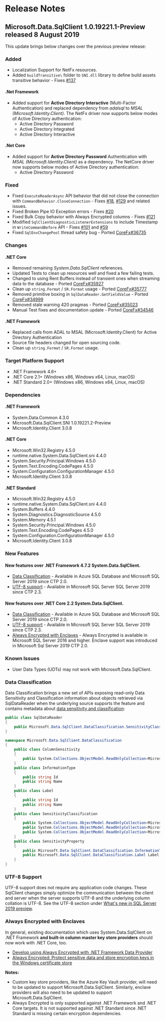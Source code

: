 # Release Notes

## Microsoft.Data.SqlClient 1.0.19221.1-Preview released 8 August 2019

This update brings below changes over the previous preview release:

### Added
* Localization Support for NetFx resources.
* Added `buildTransitive\` folder to `SNI.dll` library to define build assets transitive behavior - Fixes [#137](https://github.com/dotnet/SqlClient/issues/137)

#### .Net Framework
* Added support for **Active Directory Interactive** (Multi-Factor Authentication) and replaced dependency from _adalsql_ to _MSAL (Microsoft.Identity.Client)_. The NetFx driver now supports below modes of Active Directory authentication:
  - Active Directory Password
  - Active Directory Integrated
  - Active Directory Interactive

#### .Net Core
* Added support for **Active Directory Password** Authentication with _MSAL (Microsoft.Identity.Client)_ as a dependency. The NetCore driver now supports below modes of Active Directory authentication:
  - Active Directory Password

### Fixed
* Fixed `ExecuteReaderAsync` API behavior that did not close the connection with `CommandBehavior.CloseConnection` - Fixes [#18](https://github.com/dotnet/SqlClient/issues/18), [#129](https://github.com/dotnet/SqlClient/issues/129) and related issues.
* Fixed Broken Pipe IO Exception errors - Fixes [#20](https://github.com/dotnet/SqlClient/issues/20)
* Fixed Bulk Copy behavior with Always Encrypted columns - Fixes [#121](https://github.com/dotnet/SqlClient/issues/121)
* Modified `SqlClientDiagnosticListenerExtensions` to include Timestamp in `WriteCommandBefore` API - Fixes [#101](https://github.com/dotnet/SqlClient/issues/101) and [#59](https://github.com/dotnet/SqlClient/issues/59)
* Fixed `SqlEnvChangePool` thread safety bug - Ported [CoreFx#36735](https://github.com/dotnet/corefx/pull/36735)

### Changes
#### .NET Core
* Removed remaining _System.Data.SqlClient_ references.
* Updated Tests to clean up resources well and fixed a few failing tests.
* Changed to using Rent Buffers instead of transient ones when streaming data to the database - Ported [CoreFx#35927](https://github.com/dotnet/corefx/pull/35927)
* Clean up `string.Format` / `SR.Format` usage - Ported [CoreFx#35777](https://github.com/dotnet/corefx/pull/35777)
* Removed primitive boxing in `SqlDataReader.GetFieldValue` - Ported [CoreFx#34999](https://github.com/dotnet/corefx/pull/34999)
* Removed stale warning 420 pragmas - Ported [CoreFx#35023](https://github.com/dotnet/corefx/pull/35023)
* Manual Test fixes and documentation update - Ported [CoreFx#34546](https://github.com/dotnet/corefx/pull/34546)

#### .NET Framework
* Replaced calls from ADAL to MSAL (Microsoft.Identity.Client) for Active Directory Authentication
* Source file headers changed for open sourcing code.
* Clean up `string.Format` / `SR.Format` usage.

### Target Platform Support

* .NET Framework 4.6+
* .NET Core 2.1+ (Windows x86, Windows x64, Linux, macOS)
* .NET Standard 2.0+ (Windows x86, Windows x64, Linux, macOS)

### Dependencies

#### .NET Framework

* System.Data.Common 4.3.0
* Microsoft.Data.SqlClient.SNI 1.0.19221.2-Preview
* Microsoft.Identity.Client 3.0.8

#### .NET Core

* Microsoft.Win32.Registry 4.5.0
* runtime.native.System.Data.SqlClient.sni 4.4.0
* System.Security.Principal.Windows 4.5.0
* System.Text.Encoding.CodePages 4.5.0
* System.Configuration.ConfigurationManager 4.5.0
* Microsoft.Identity.Client 3.0.8

#### .NET Standard

* Microsoft.Win32.Registry 4.5.0
* runtime.native.System.Data.SqlClient.sni 4.4.0
* System.Buffers 4.4.0
* System.Diagnostics.DiagnosticSource 4.5.0
* System.Memory 4.5.1
* System.Security.Principal.Windows 4.5.0
* System.Text.Encoding.CodePages 4.5.0
* System.Configuration.ConfigurationManager 4.5.0
* Microsoft.Identity.Client 3.0.8

### New Features

#### New features over .NET Framework 4.7.2 System.Data.SqlClient.

* [Data Classification](#data-classification) - Available in Azure SQL Database and Microsoft SQL Server 2019 since CTP 2.0.
* [UTF-8 support](#utf-8-support) - Available in Microsoft SQL Server SQL Server 2019 since CTP 2.3.

#### New features over .NET Core 2.2 System.Data.SqlClient.

* [Data Classification](#data-classification) - Available in Azure SQL Database and Microsoft SQL Server 2019 since CTP 2.0.
* [UTF-8 support](#utf-8-support) - Available in Microsoft SQL Server SQL Server 2019 since CTP 2.3.
* [Always Encrypted with Enclaves](#always-encrypted-with-enclaves) - Always Encrypted is available in Microsoft SQL Server 2016 and higher. Enclave support was introduced in Microsoft Sql Server 2019 CTP 2.0.

### Known Issues

* User Data Types (UDTs) may not work with Microsoft.Data.SqlClient.

### Data Classification

Data Classification brings a new set of APIs exposing read-only Data Sensitivity and Classification information about objects retrieved via SqlDataReader when the underlying source supports the feature and contains metadata about [data sensitivity and classification](https://docs.microsoft.com/sql/relational-databases/security/sql-data-discovery-and-classification?view=sql-server-2017):

```C#
public class SqlDataReader
{
    public Microsoft.Data.SqlClient.DataClassification.SensitivityClassification SensitivityClassification
}

namespace Microsoft.Data.SqlClient.DataClassification
{
    public class ColumnSensitivity
    {
        public System.Collections.ObjectModel.ReadOnlyCollection<Microsoft.Data.SqlClient.DataClassification.SensitivityProperty> SensitivityProperties
    }
    public class InformationType
    {
        public string Id
        public string Name
    }
    public class Label
    {
        public string Id
        public string Name
    }
    public class SensitivityClassification
    {
        public System.Collections.ObjectModel.ReadOnlyCollection<Microsoft.Data.SqlClient.DataClassification.ColumnSensitivity> ColumnSensitivities
        public System.Collections.ObjectModel.ReadOnlyCollection<Microsoft.Data.SqlClient.DataClassification.InformationType> InformationTypes
        public System.Collections.ObjectModel.ReadOnlyCollection<Microsoft.Data.SqlClient.DataClassification.Label> Labels
    }
    public class SensitivityProperty
    {
        public Microsoft.Data.SqlClient.DataClassification.InformationType InformationType
        public Microsoft.Data.SqlClient.DataClassification.Label Label
    }
}
```

### UTF-8 Support

UTF-8 support does not require any application code changes. These SqlClient changes simply optimize the communication between the client and server when the server supports UTF-8 and the underlying column collation is UTF-8. See the UTF-8 section under [What's new in SQL Server 2019 preview](https://docs.microsoft.com/sql/sql-server/what-s-new-in-sql-server-ver15?view=sqlallproducts-allversions#utf-8-support-ctp-23).

### Always Encrypted with Enclaves

In general, existing documentation which uses System.Data.SqlClient on .NET Framework **and built-in column master key store providers** should now work with .NET Core, too.

* [Develop using Always Encrypted with .NET Framework Data Provider](https://docs.microsoft.com/sql/relational-databases/security/encryption/develop-using-always-encrypted-with-net-framework-data-provider?view=sql-server-2017)
* [Always Encrypted: Protect sensitive data and store encryption keys in the Windows certificate store](https://docs.microsoft.com/azure/sql-database/sql-database-always-encrypted)

**Notes:**

* Custom key store providers, like the Azure Key Vault provider, will need to be updated to support Microsoft.Data.SqlClient. Similarly, enclave providers will also need to be updated to support Microsoft.Data.SqlClient.
* Always Encrypted is only supported against .NET Framework and .NET Core targets. It is not supported against .NET Standard since .NET Standard is missing certain encryption dependencies.
